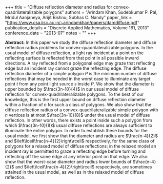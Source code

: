 +++
title = "Diffuse reflection diameter and radius for convex-quadrilateralizable polygons"
authors = "Arindam Khan, Sudebkumar P. Pal, Mridul Aanjaneya, Arijit Bishnu, Subhas C. Nandy"
paper_link = "https://www.csa.iisc.ac.in/~arindamkhan/papers/damdiffuse.pdf"
publication_details = "Discrete Applied Mathematics, Volume 161, 2013"
conference_date = "2013-07"
notes = ""
+++

<b>Abstract:</b>
In this paper we study the diffuse reflection diameter and diffuse reflection radius problems for convex-quadrilateralizable polygons. In the usual model of diffuse reflection, a light ray incident at a point on the reflecting surface is reflected from that point in all possible inward directions. A ray reflected from a polygonal edge may graze that reflecting edge but an incident ray cannot graze the reflecting edge. The diffuse reflection diameter of a simple polygon $P$ is the minimum number of diffuse reflections that may be needed in the worst case to illuminate any target point $t$ from any point light source $s$ inside $P$. We show that the diameter is upper bounded by $\frac{3n-10}{4}$ in our usual model of diffuse reflection for convex-quadrilateralizable polygons. To the best of our knowledge, this is the first upper bound on diffuse reflection diameter within a fraction of $n$ for such a class of polygons. We also show that the diffuse reflection radius of a convex-quadrilateralizable simple polygon with $n$ vertices is at most $\frac{3n-10}{8}$ under the usual model of diffuse reflection. In other words, there exists a point inside such a polygon from which $\frac{3n-10}{8}$ usual diffuse reflections are always sufficient to illuminate the entire polygon. In order to establish these bounds for the usual model, we first show that the diameter and radius are $\frac{n-4}{2}$ and $\left\lceil\frac{n-4}{2}\right\rceil$ respectively, for the same class of polygons for a relaxed model of diffuse reflections; in the relaxed model an incident ray is permitted to graze a reflecting edge before turning and reflecting off the same edge at any interior point on that edge. We also show that the worst-case diameter and radius lower bounds of $\frac{n-4}{2}$ and $\left\lceil\frac{n-4}{2}\right\rceil$ respectively, are sometimes attained in the usual model, as well as in the relaxed model of diffuse reflection.

